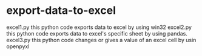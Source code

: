 # export-data-to-excel
excel1.py this python code  exports data to excel by using win32
excel2.py this python code exports data to excel's specific sheet by using pandas.
excel3.py this python code changes or gives a value of an excel cell by usin openpyxl
